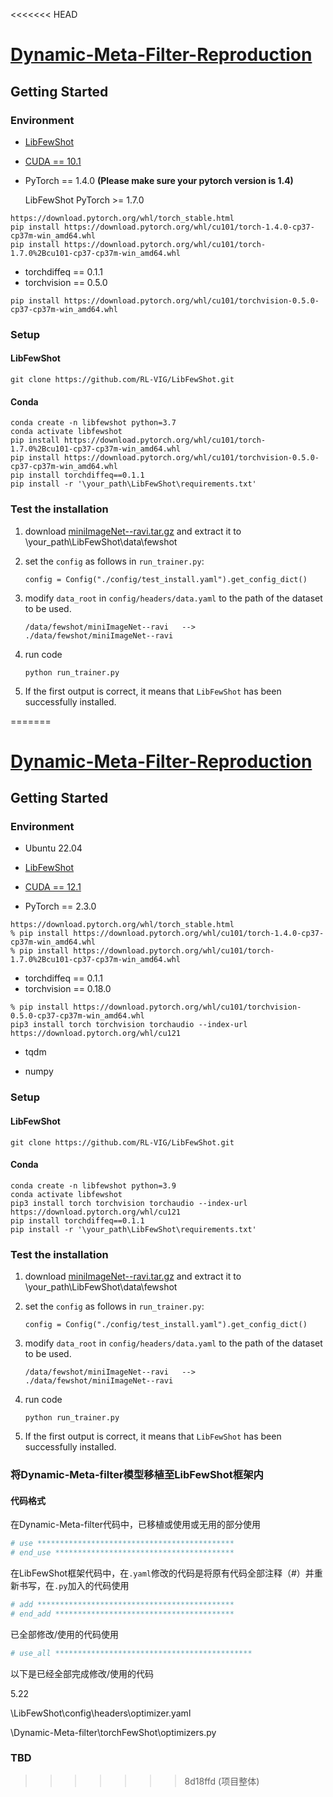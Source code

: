 <<<<<<< HEAD
# [Dynamic-Meta-Filter-Reproduction](https://github.com/ZYXinnn/Dynamic-Meta-Filter-Reproduction)

## Getting Started

### Environment

- [LibFewShot](https://github.com/RL-VIG/LibFewShot)

- [CUDA == 10.1](https://developer.nvidia.com/cuda-10.1-download-archive-base?target_os=Windows&target_arch=x86_64)

- PyTorch == 1.4.0 **(Please make sure your pytorch version is 1.4)**

  LibFewShot PyTorch >= 1.7.0

```
https://download.pytorch.org/whl/torch_stable.html
pip install https://download.pytorch.org/whl/cu101/torch-1.4.0-cp37-cp37m-win_amd64.whl
pip install https://download.pytorch.org/whl/cu101/torch-1.7.0%2Bcu101-cp37-cp37m-win_amd64.whl
```

- torchdiffeq == 0.1.1
- torchvision == 0.5.0

```
pip install https://download.pytorch.org/whl/cu101/torchvision-0.5.0-cp37-cp37m-win_amd64.whl
```

### Setup

#### LibFewShot

```
git clone https://github.com/RL-VIG/LibFewShot.git
```

#### Conda

```
conda create -n libfewshot python=3.7
conda activate libfewshot
pip install https://download.pytorch.org/whl/cu101/torch-1.7.0%2Bcu101-cp37-cp37m-win_amd64.whl
pip install https://download.pytorch.org/whl/cu101/torchvision-0.5.0-cp37-cp37m-win_amd64.whl
pip install torchdiffeq==0.1.1
pip install -r '\your_path\LibFewShot\requirements.txt'
```

### Test the installation

1. download [miniImageNet--ravi.tar.gz](https://box.nju.edu.cn/d/7f6c5bd7cfaf4b019c34/) and extract it to \your_path\LibFewShot\data\fewshot

2. set the `config` as follows in `run_trainer.py`:

   ```
   config = Config("./config/test_install.yaml").get_config_dict()
   ```

3. modify `data_root` in `config/headers/data.yaml` to the path of the dataset to be used.

   ```
   /data/fewshot/miniImageNet--ravi   -->    ./data/fewshot/miniImageNet--ravi
   ```

4. run code

   ```
   python run_trainer.py
   ```

5. If the first output is correct, it means that `LibFewShot` has been successfully installed.

=======
# [Dynamic-Meta-Filter-Reproduction](https://github.com/ZYXinnn/Dynamic-Meta-Filter-Reproduction)

## Getting Started

### Environment

- Ubuntu 22.04

- [LibFewShot](https://github.com/RL-VIG/LibFewShot)

- [CUDA == 12.1](https://developer.nvidia.com/cuda-12-1-0-download-archive?target_os=Linux&target_arch=x86_64&Distribution=Ubuntu&target_version=22.04&target_type=runfile_local)

- PyTorch == 2.3.0


```
https://download.pytorch.org/whl/torch_stable.html
% pip install https://download.pytorch.org/whl/cu101/torch-1.4.0-cp37-cp37m-win_amd64.whl
% pip install https://download.pytorch.org/whl/cu101/torch-1.7.0%2Bcu101-cp37-cp37m-win_amd64.whl
```

- torchdiffeq == 0.1.1
- torchvision == 0.18.0

```
% pip install https://download.pytorch.org/whl/cu101/torchvision-0.5.0-cp37-cp37m-win_amd64.whl
pip3 install torch torchvision torchaudio --index-url https://download.pytorch.org/whl/cu121
```

- tqdm

- numpy

### Setup

#### LibFewShot

```
git clone https://github.com/RL-VIG/LibFewShot.git
```

#### Conda

```
conda create -n libfewshot python=3.9
conda activate libfewshot
pip3 install torch torchvision torchaudio --index-url https://download.pytorch.org/whl/cu121
pip install torchdiffeq==0.1.1
pip install -r '\your_path\LibFewShot\requirements.txt'
```

### Test the installation

1. download [miniImageNet--ravi.tar.gz](https://box.nju.edu.cn/d/7f6c5bd7cfaf4b019c34/) and extract it to \your_path\LibFewShot\data\fewshot

2. set the `config` as follows in `run_trainer.py`:

   ```
   config = Config("./config/test_install.yaml").get_config_dict()
   ```

3. modify `data_root` in `config/headers/data.yaml` to the path of the dataset to be used.

   ```
   /data/fewshot/miniImageNet--ravi   -->    ./data/fewshot/miniImageNet--ravi
   ```

4. run code

   ```
   python run_trainer.py
   ```

5. If the first output is correct, it means that `LibFewShot` has been successfully installed.

### 将Dynamic-Meta-filter模型移植至LibFewShot框架内

#### 代码格式

在Dynamic-Meta-filter代码中，已移植或使用或无用的部分使用

```python
# use ********************************************
# end_use ****************************************
```

在LibFewShot框架代码中，在`.yaml`修改的代码是将原有代码全部注释（#）并重新书写，在`.py`加入的代码使用

```python
# add ********************************************
# end_add ****************************************
```

已全部修改/使用的代码使用

```python
# use_all ********************************************
```

以下是已经全部完成修改/使用的代码

5.22

\LibFewShot\config\headers\optimizer.yaml

\Dynamic-Meta-filter\torchFewShot\optimizers.py

### TBD
>>>>>>> 8d18ffd (项目整体)
